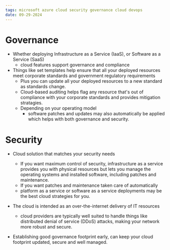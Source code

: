 ```yaml
---
tags: microsoft azure cloud security governance cloud devops
date: 09-29-2024
---
```


# Governance

- Whether deploying Infrastructure as a Service (IaaS), or Software as a Service (SaaS)
	- cloud features support governance and compliance
- Things like set templates help ensure that all your deployed resources meet corporate standards and government regulatory requirements
	- Plus you can update all your deployed resources to a new standard as standards change.
	- Cloud-based auditing helps flag any resource that's out of compliance with your corporate standards and provides mitigation stratagies.
	- Depending on your operating model
		- software patches and updates may also automatically be applied which helps with both governance and security.

# Security
- Cloud solution that matches your security needs
	- If you want maximum control of security, infrastructure as a service provides you with physical resources but lets you manage the operating systems and installed software, including patches and maintenance.
	- If you want patches and maintenance taken care of automatically
	- platform as a service or software as a service deployments may be the best cloud strategies for you.

- The cloud is intended as an over-the-internet delivery of IT resources
	- cloud providers are typically well suited to handle things like distributed denial of service (DDoS) attacks, making your network more robust and secure.

- Establishing good governance footprint early, can keep your cloud footprint updated, secure and well managed.